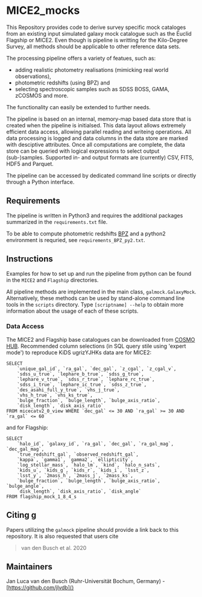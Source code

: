 # MICE2_mocks

This Repository provides code to derive survey specific mock cataloges from an
existing input simulated galaxy mock catalogue such as the Euclid Flagship or
MICE2. Even though is pipeline is writting for the Kilo-Degree Survey, all
methods should be applicable to other reference data sets.

The processing pipeline offers a variety of featues, such as:

- adding realistic photometry realisations (mimicking real world observations),
- photometric redshifts (using BPZ) and
- selecting spectroscopic samples such as SDSS BOSS, GAMA, zCOSMOS and more.

The functionality can easily be extended to further needs.

The pipeline is based on an internal, memory-map based data store that is
created when the pipeline is initialsed. This data layout allows extremely
efficient data access, allowing parallel reading and writeing operations. All
data processing is logged and data columns in the data store are marked with
desciptive attributes. Once all computations are complete, the data store can
be queried with logical expressions to select output (sub-)samples. Supported
in- and output formats are (currently) CSV, FITS, HDF5 and Parquet.

The pipeline can be accessed by dedicated command line scripts or directly
through a Python interface.


## Requirements

The pipeline is written in Python3 and requires the additional packages
summarized in the `requirements.txt` file.

To be able to compute photometric redshifts
[BPZ](http://www.stsci.edu/~dcoe/BPZ/) and a python2 environment is requried,
see `requirements_BPZ_py2.txt`.


## Instructions

Examples for how to set up and run the pipeline from python can be found in the
`MICE2` and `Flagship` directories.

All pipeline methods are implemented in the main class, `galmock.GalaxyMock`.
Alternatively, these methods can be used by stand-alone command line tools in
the `scripts` directory. Type `[scriptname] --help` to obtain more information
about the usage of each of these scripts.


### Data Access

The MICE2 and Flagship base catalogues can be downloaded from
[COSMO HUB](https://cosmohub.pic.es/). Recommended column selections (in SQL
query stile using 'expert mode') to reproduce KiDS ugrizYJHKs data are for
MICE2:
```
SELECT
    `unique_gal_id`, `ra_gal`, `dec_gal`, `z_cgal`, `z_cgal_v`,
    `sdss_u_true`, `lephare_b_true`, `sdss_g_true`,
    `lephare_v_true`, `sdss_r_true`, `lephare_rc_true`,
    `sdss_i_true`, `lephare_ic_true`, `sdss_z_true`,
    `des_asahi_full_y_true`, `vhs_j_true`,
    `vhs_h_true`, `vhs_ks_true`,
    `bulge_fraction`, `bulge_length`, `bulge_axis_ratio`,
    `disk_length`, `disk_axis_ratio`
FROM micecatv2_0_view WHERE `dec_gal` <= 30 AND `ra_gal` >= 30 AND `ra_gal` <= 60
```
and for Flagship:
```
SELECT
    `halo_id`, `galaxy_id`, `ra_gal`, `dec_gal`, `ra_gal_mag`, `dec_gal_mag`,
    `true_redshift_gal`, `observed_redshift_gal`,
    `kappa`, `gamma1`, `gamma2`, `ellipticity`,
    `log_stellar_mass`, `halo_lm`, `kind`, `halo_n_sats`,
    `kids_u`, `kids_g`, `kids_r`, `kids_i`, `lsst_z`,
    `lsst_y`, `2mass_h`, `2mass_j`, `2mass_ks`,
    `bulge_fraction`, `bulge_length`, `bulge_axis_ratio`, `bulge_angle`,
    `disk_length`, `disk_axis_ratio`, `disk_angle`
FROM flagship_mock_1_8_4_s
```


## Citing g

Papers utilizing the `galmock` pipeline should provide a link back to this
repository. It is also requested that users cite
> van den Busch et al. 2020


## Maintainers

Jan Luca van den Busch (Ruhr-Universität Bochum, Germany) - [https://github.com/jlvdb]()
